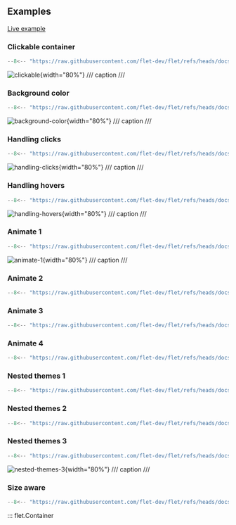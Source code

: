 ## Examples

[Live example](https://flet-controls-gallery.fly.dev/layout/container)

### Clickable container

```python
--8<-- "https://raw.githubusercontent.com/flet-dev/flet/refs/heads/docs/fix-links/sdk/python/examples/controls/container/clickable.py"
```

![clickable](https://raw.githubusercontent.com/flet-dev/flet/docs/fix-links/sdk/python/examples/controls/container/media/clickable.gif){width="80%"}
/// caption
///

### Background color

```python
--8<-- "https://raw.githubusercontent.com/flet-dev/flet/refs/heads/docs/fix-links/sdk/python/examples/controls/container/background-color.py"
```

![background-color](https://raw.githubusercontent.com/flet-dev/flet/docs/fix-links/sdk/python/examples/controls/container/media/background-color.png){width="80%"}
/// caption
///

### Handling clicks

```python
--8<-- "https://raw.githubusercontent.com/flet-dev/flet/refs/heads/docs/fix-links/sdk/python/examples/controls/container/handling-clicks.py"
```

![handling-clicks](https://raw.githubusercontent.com/flet-dev/flet/docs/fix-links/sdk/python/examples/controls/container/media/handling-clicks.gif){width="80%"}
/// caption
///

### Handling hovers

```python
--8<-- "https://raw.githubusercontent.com/flet-dev/flet/refs/heads/docs/fix-links/sdk/python/examples/controls/container/handling-hovers.py"
```

![handling-hovers](https://raw.githubusercontent.com/flet-dev/flet/docs/fix-links/sdk/python/examples/controls/container/media/handling-hovers.gif){width="80%"}
/// caption
///

### Animate 1

```python
--8<-- "https://raw.githubusercontent.com/flet-dev/flet/refs/heads/docs/fix-links/sdk/python/examples/controls/container/animate-1.py"
```

![animate-1](https://raw.githubusercontent.com/flet-dev/flet/docs/fix-links/sdk/python/examples/controls/container/media/animate-1.gif){width="80%"}
/// caption
///

### Animate 2

```python
--8<-- "https://raw.githubusercontent.com/flet-dev/flet/refs/heads/docs/fix-links/sdk/python/examples/controls/container/animate-2.py"
```

### Animate 3

```python
--8<-- "https://raw.githubusercontent.com/flet-dev/flet/refs/heads/docs/fix-links/sdk/python/examples/controls/container/animate-3.py"
```

### Animate 4

```python
--8<-- "https://raw.githubusercontent.com/flet-dev/flet/refs/heads/docs/fix-links/sdk/python/examples/controls/container/animate-4.py"
```

### Nested themes 1

```python
--8<-- "https://raw.githubusercontent.com/flet-dev/flet/refs/heads/docs/fix-links/sdk/python/examples/controls/container/nested-themes-1.py"
```

### Nested themes 2

```python
--8<-- "https://raw.githubusercontent.com/flet-dev/flet/refs/heads/docs/fix-links/sdk/python/examples/controls/container/nested-themes-2.py"
```

### Nested themes 3

```python
--8<-- "https://raw.githubusercontent.com/flet-dev/flet/refs/heads/docs/fix-links/sdk/python/examples/controls/container/nested-themes-3.py"
```

![nested-themes-3](https://raw.githubusercontent.com/flet-dev/flet/docs/fix-links/sdk/python/examples/controls/container/media/nested-themes-3.gif){width="80%"}
/// caption
///

### Size aware

```python
--8<-- "https://raw.githubusercontent.com/flet-dev/flet/refs/heads/docs/fix-links/sdk/python/examples/controls/container/size-aware.py"
```

::: flet.Container
